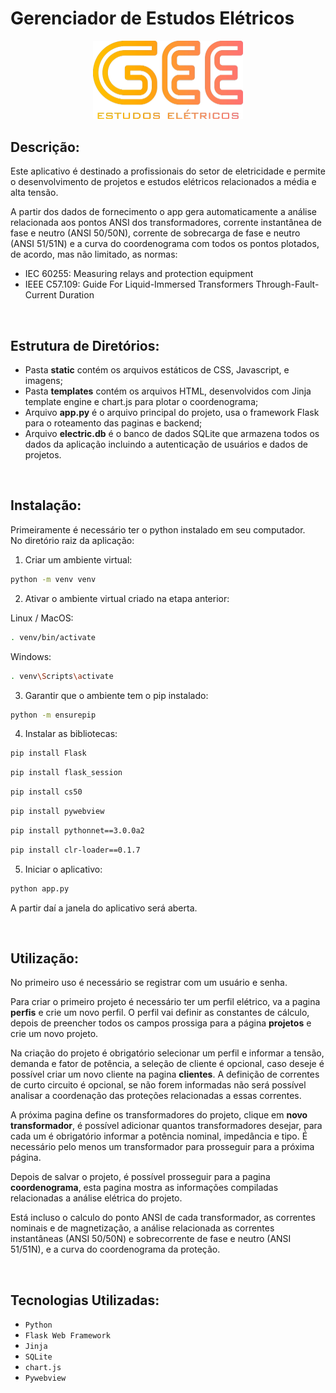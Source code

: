 # Gerenciador de Estudos Elétricos

<p align='center'><img src='Logo/GEE_logo_md.png' width=240 alt='GEE logo'/></p>

## Descrição:

Este aplicativo é destinado a profissionais do setor de eletricidade e permite o desenvolvimento de projetos e estudos elétricos relacionados a média e alta tensão.

A partir dos dados de fornecimento o app gera automaticamente a análise relacionada aos pontos ANSI dos transformadores, corrente instantânea de fase e neutro (ANSI 50/50N), corrente de sobrecarga de fase e neutro (ANSI 51/51N) e a curva do coordenograma com todos os pontos plotados, de acordo, mas não limitado, as normas:
- IEC 60255: Measuring relays and protection equipment
- IEEE C57.109: Guide For Liquid-Immersed Transformers Through-Fault-Current Duration
 
<br>

## Estrutura de Diretórios:
- Pasta **static** contém os arquivos estáticos de CSS, Javascript, e imagens;
- Pasta **templates** contém os arquivos HTML, desenvolvidos com Jinja template engine e chart.js para plotar o coordenograma;
- Arquivo **app.py** é o arquivo principal do projeto, usa o framework Flask para o roteamento das paginas e backend;
-  Arquivo **electric.db** é o banco de dados SQLite que armazena todos os dados da aplicação incluindo a autenticação de usuários e dados de projetos. 

<br>


## Instalação:
Primeiramente é necessário ter o python instalado em seu computador.<br>
No diretório raiz da aplicação:

1. Criar um ambiente virtual: 
```sh
python -m venv venv
```

2. Ativar o ambiente virtual criado na etapa anterior:<br>

Linux / MacOS:

```sh
. venv/bin/activate
```

Windows:

```sh
. venv\Scripts\activate
```

3. Garantir que o ambiente tem o pip instalado:
```sh
python -m ensurepip
```

4. Instalar as bibliotecas:
```sh
pip install Flask
```
```sh
pip install flask_session
```
```sh
pip install cs50
```
```sh
pip install pywebview
```
```sh
pip install pythonnet==3.0.0a2
```
```sh
pip install clr-loader==0.1.7
```

5. Iniciar o aplicativo:
```sh
python app.py
```
A partir daí a janela do aplicativo será aberta.

<br>

## Utilização:

No primeiro uso é necessário se registrar com um usuário e senha.

Para criar o primeiro projeto é necessário ter um perfil elétrico, va a pagina **perfis** e crie um novo perfil. O perfil vai definir as constantes de cálculo, depois de preencher todos os campos prossiga para a página **projetos** e crie um novo projeto.

Na criação do projeto é obrigatório selecionar um perfil e informar a tensão, demanda e fator de potência, a seleção de cliente é opcional, caso deseje é possível criar um novo cliente na pagina **clientes**. A definição de correntes de curto circuito é opcional, se não forem informadas não será possível analisar a coordenação das proteções relacionadas a essas correntes.

A próxima pagina define os transformadores do projeto, clique em **novo transformador**, é possível adicionar quantos transformadores desejar, para cada um é obrigatório informar a potência nominal, impedância e tipo. É necessário pelo menos um transformador para prosseguir para a próxima página.

Depois de salvar o projeto, é possível prosseguir para a pagina **coordenograma**, esta pagina mostra as informações compiladas relacionadas a análise elétrica do projeto.

Está incluso o calculo do ponto ANSI de cada transformador, as correntes nominais e de magnetização, a análise relacionada as correntes instantâneas (ANSI 50/50N) e sobrecorrente de fase e neutro (ANSI 51/51N), e a curva do coordenograma da proteção.

<br>
  
## Tecnologias Utilizadas:
- `Python`
- `Flask Web Framework`
- `Jinja`
- `SQLite`
- `chart.js`
- `Pywebview`


